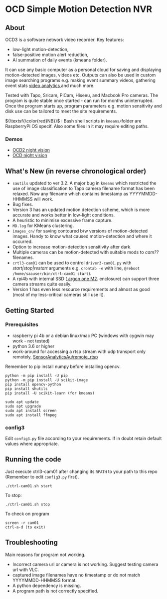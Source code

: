 # OCD Simple Motion Detection NVR

## About
OCD3 is a software network video recorder. Key features: 
* low-light motion-detection, 
* false-positive motion alert reduction,
* AI summation of daily events (kmeans folder). 

It can use any basic computer as a personal cloud for saving and displaying motion-detected images, videos etc. Outputs can also be used in custom image searching programs e.g. making event summary videos, gathering event stats <a href="https://github.com/SensorAnalyticsAus/S-Big_Visual_Analytics"> video analytics </a> and much more. 

Tested with Tapo, Sricam, PiCam, Hiseeu, and Macbook Pro cameras. The program is quite stable once started - can run for months uninterrupted. Once the program starts up, program parameters e.g. motion sensitivity and disk use can be tailored to meet the site requirements. 

${\textsf{\color{red}NB}}$ :
Bash shell scripts in `kmeans/`folder are RaspberryPi OS specif. Also some files in it may require editing paths.

### Demos
* <a href="https://youtu.be/SsAoOSjJwRs">OCD2 night vision</a>
* <a href="https://youtu.be/sBTi22CeHho">OCD night vision</a>

## What's New (in reverse chronological order)
* `sautils` updated to ver 3.2. A major bug in `kmeans` which restricted the use of image classification to Tapo camera filename format has been relaxed. Now any filename which contains timestamp as YYYYMMDD-HHMMSS will work.
* Bug fixes.
* Version 3 has an updated motion detection scheme, which is more accurate and works better in low-light conditions.
* A heuristic to minimise excessive frame capture.
* `MD.log` for KMeans clustering.
* `images_cn/` for saving contoured b/w versions of motion-detected images. Handy to know what caused motion-detection and where it occurred. 
* Option to increase motion-detection sensitivity after dark.
* Multiple cameras can be motion-detected with suitable mods to *cam??* filenames.
* `crtl3-cam01` can be used to control `driver3-cam01.py` with *start|stop|restart* arguments e.g. `crontab -e` with line, `@reboot /home/saauser/bin/ctrl-cam01 start`). 
* A rpi4b with internal SSD (<a href="https://www.amazon.com/Argon-Raspberry-Support-B-Key-Compatible/dp/B08MJ3CSW7/ref=sr_1_1_sspa?crid=16TYRP9YTSGYD&keywords=argon+one+m.2+case+for+raspberry+pi+4&qid=1677735790&sprefix=argon+one+%2Caps%2C313&sr=8-1-spons&psc=1&spLa=ZW5jcnlwdGVkUXVhbGlmaWVyPUEzQVRBTE5DME1BQjc5JmVuY3J5cHRlZElkPUEwMTUzMzY1MVRGSlpHV0lVVU9PUyZlbmNyeXB0ZWRBZElkPUEwNzk1MzYzMjdRNDBLUUpSVDk4TyZ3aWRnZXROYW1lPXNwX2F0ZiZhY3Rpb249Y2xpY2tSZWRpcmVjdCZkb05vdExvZ0NsaWNrPXRydWU=argon"> argon one M2</a>. enclosure) can support three camera streams quite easily.
* Version 1 has even less resource requirements and almost as good (most of my less-critical cameras still use it).

## Getting Started

### Prerequisites
* raspberry pi 4b or a debian linux/mac PC (windows with cygwin may work - not tested)
* python 3.6 or higher
* work-around for accessing a rtsp stream with udp transport only remotely, <a href="https://github.com/SensorAnalyticsAus/remote_rtsp">SensorAnalyticsAu/remote_rtsp</a>

Remember to pip install numpy before installing opencv.

```
python -m pip install -U pip
python -m pip install -U scikit-image 
pip install opencv-python
pip install shutils
pip install -U scikit-learn (for kmeans)

sudo apt update
sudo apt upgrade
sudo apt install screen
sudo apt install ffmpeg
```

### config3

Edit `config3.py` file according to your requirements. If in doubt retain default values where appropriate.


## Running the code

Just execute ctrl3-cam01 after changing its `RPATH` to your path to this repo (Remember to edit `config3.py` first).
```
./ctrl-cam01.sh start
```
To stop:
```
./ctrl-cam01.sh stop
```
To check on program
```
screen -r cam01
ctrl-a-d (to exit)
```
## Troubleshooting
Main reasons for program not working. 
* Incorrect camera url or camera is not working. Suggest testing camera url with VLC.
* captured image filenames have no timestamp or do not match YYYYMMDD-HHMMSS format.
* A python dependency is missing.
* A program path is not correctly specified.